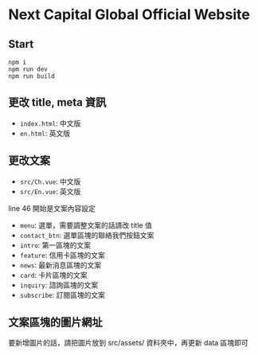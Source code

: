 # Next Capital Global Official Website

## Start

```shell
npm i
npm run dev
npm run build
```

## 更改 title, meta 資訊

- `index.html`: 中文版
- `en.html`: 英文版

## 更改文案

- `src/Ch.vue`: 中文版
- `src/En.vue`: 英文版

line 46 開始是文案內容設定

- `menu`: 選單，需要調整文案的話請改 title 值
- `contact_btn`: 選單區塊的聯絡我們按鈕文案
- `intro`: 第一區塊的文案
- `feature`: 信用卡區塊的文案
- `news`: 最新消息區塊的文案
- `card`: 卡片區塊的文案
- `inquiry`: 諮詢區塊的文案
- `subscribe`: 訂閱區塊的文案

## 文案區塊的圖片網址

要新增圖片的話，請把圖片放到 src/assets/ 資料夾中，再更新 data 區塊即可

